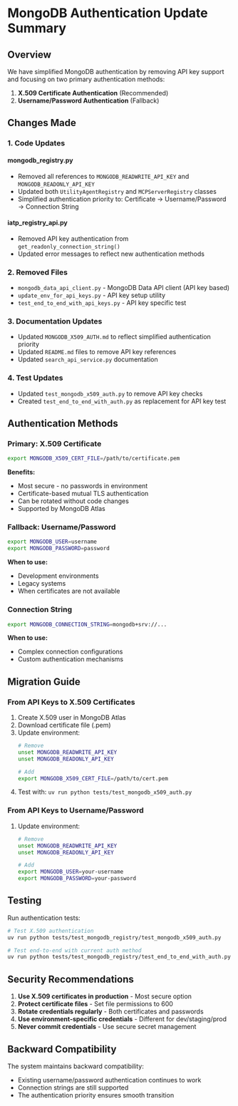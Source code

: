# MongoDB Authentication Update Summary

## Overview

We have simplified MongoDB authentication by removing API key support and focusing on two primary authentication methods:

1. **X.509 Certificate Authentication** (Recommended)
2. **Username/Password Authentication** (Fallback)

## Changes Made

### 1. Code Updates

#### mongodb_registry.py
- Removed all references to `MONGODB_READWRITE_API_KEY` and `MONGODB_READONLY_API_KEY`
- Updated both `UtilityAgentRegistry` and `MCPServerRegistry` classes
- Simplified authentication priority to: Certificate → Username/Password → Connection String

#### iatp_registry_api.py
- Removed API key authentication from `get_readonly_connection_string()`
- Updated error messages to reflect new authentication methods

### 2. Removed Files
- `mongodb_data_api_client.py` - MongoDB Data API client (API key based)
- `update_env_for_api_keys.py` - API key setup utility
- `test_end_to_end_with_api_keys.py` - API key specific test

### 3. Documentation Updates
- Updated `MONGODB_X509_AUTH.md` to reflect simplified authentication priority
- Updated `README.md` files to remove API key references
- Updated `search_api_service.py` documentation

### 4. Test Updates
- Updated `test_mongodb_x509_auth.py` to remove API key checks
- Created `test_end_to_end_with_auth.py` as replacement for API key test

## Authentication Methods

### Primary: X.509 Certificate
```bash
export MONGODB_X509_CERT_FILE=/path/to/certificate.pem
```

**Benefits:**
- Most secure - no passwords in environment
- Certificate-based mutual TLS authentication
- Can be rotated without code changes
- Supported by MongoDB Atlas

### Fallback: Username/Password
```bash
export MONGODB_USER=username
export MONGODB_PASSWORD=password
```

**When to use:**
- Development environments
- Legacy systems
- When certificates are not available

### Connection String
```bash
export MONGODB_CONNECTION_STRING=mongodb+srv://...
```

**When to use:**
- Complex connection configurations
- Custom authentication mechanisms

## Migration Guide

### From API Keys to X.509 Certificates

1. Create X.509 user in MongoDB Atlas
2. Download certificate file (.pem)
3. Update environment:
   ```bash
   # Remove
   unset MONGODB_READWRITE_API_KEY
   unset MONGODB_READONLY_API_KEY
   
   # Add
   export MONGODB_X509_CERT_FILE=/path/to/cert.pem
   ```
4. Test with: `uv run python tests/test_mongodb_x509_auth.py`

### From API Keys to Username/Password

1. Update environment:
   ```bash
   # Remove
   unset MONGODB_READWRITE_API_KEY
   unset MONGODB_READONLY_API_KEY
   
   # Add
   export MONGODB_USER=your-username
   export MONGODB_PASSWORD=your-password
   ```

## Testing

Run authentication tests:
```bash
# Test X.509 authentication
uv run python tests/test_mongodb_registry/test_mongodb_x509_auth.py

# Test end-to-end with current auth method
uv run python tests/test_mongodb_registry/test_end_to_end_with_auth.py
```

## Security Recommendations

1. **Use X.509 certificates in production** - Most secure option
2. **Protect certificate files** - Set file permissions to 600
3. **Rotate credentials regularly** - Both certificates and passwords
4. **Use environment-specific credentials** - Different for dev/staging/prod
5. **Never commit credentials** - Use secure secret management

## Backward Compatibility

The system maintains backward compatibility:
- Existing username/password authentication continues to work
- Connection strings are still supported
- The authentication priority ensures smooth transition 